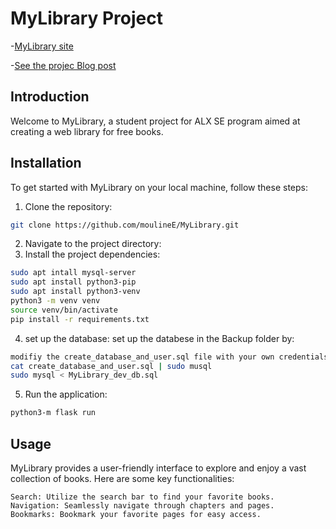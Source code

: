 # MyLibrary Project

-[MyLibrary site](https://mouline-lab.tech/mylibrary/)

-[See the projec Blog post](https://medium.com/@elmahdi.mouline/mylibrary-project-a-journey-in-code-26233a9ca015)

## Introduction

Welcome to MyLibrary, a student project for ALX SE program aimed at creating a web library for free books.

## Installation
To get started with MyLibrary on your local machine, follow these steps:

1. Clone the repository:
```bash
git clone https://github.com/moulineE/MyLibrary.git
```
2. Navigate to the project directory:
3. Install the project dependencies:
```bash
sudo apt intall mysql-server
sudo apt install python3-pip
sudo apt install python3-venv
python3 -m venv venv
source venv/bin/activate
pip install -r requirements.txt
```
4. set up the database:
set up the databese in the Backup folder by:
```bash
modifiy the create_database_and_user.sql file with your own credentials
cat create_database_and_user.sql | sudo musql
sudo mysql < MyLibrary_dev_db.sql
```
5. Run the application:
```bash
python3-m flask run
```
## Usage

MyLibrary provides a user-friendly interface to explore and enjoy a vast collection of books. Here are some key functionalities:

    Search: Utilize the search bar to find your favorite books.
    Navigation: Seamlessly navigate through chapters and pages.
    Bookmarks: Bookmark your favorite pages for easy access.
